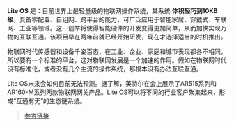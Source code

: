 **Lite OS** 是：目前世界上最轻量级的物联网操作系统，其系统 **体积轻巧到10KB级**，具备零配置、自组网、跨平台的能力，可广泛应用于智能家居、穿戴式、车联网、工业等领域。这一创举将使得智能硬件的开发变得更加简单，从而加快实现万物的互联互通。该项目早在两年前就已经开始研发，现在才选择适当的时机推出。

物联网时代传感器和设备千姿百态，在工业、企业、家庭和城市表现都各不相同，所以要有一个标准的平台，这对物联网发展是一个加速的作用。假如在物联网时代没有标准化，或者没有几个主流的操作系统，那根本没有办法互联互通。

Lite OS未来会如何目前无法预测。据了解，英特尔在会上展示了AR515系列和AR160-M系列两款物联网网关产品。Lite OS可以将不同的行业客户聚集起来，形成“互通有无”的生态链系统。

> [参考链接](http://www.eechina.com/thread-151532-1-1.html])
